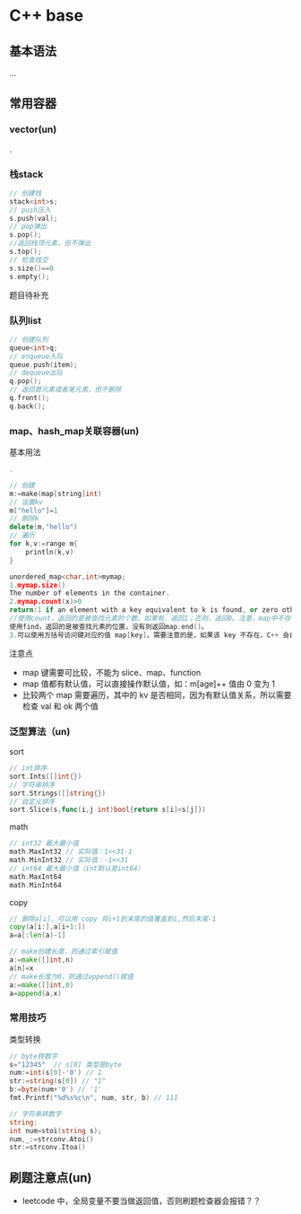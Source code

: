 # C++ base

## 基本语法

...

## 常用容器

### vector(un)

.

### 栈stack

```C++
// 创建栈
stack<int>s;
// push压入
s.push(val);
// pop弹出
s.pop();
//返回栈顶元素，但不弹出
s.top();
// 检查栈空
s.size()==0
s.empty();
```
题目待补充

### 队列list

```C++
// 创建队列
queue<int>q;
// enqueue入队
queue.push(item);
// dequeue出队
q.pop();
// 返回首元素或者尾元素，但不删除
q.front();
q.back();
```

### map、hash_map关联容器(un)

基本用法

```C++
.

// 创建
m:=make(map[string]int)
// 设置kv
m["hello"]=1
// 删除k
delete(m,"hello")
// 遍历
for k,v:=range m{
    println(k,v)
}
```
```C++
unordered_map<char,int>mymap;
1.mymap.size()
The number of elements in the container.
2.mymap.count(x)>0
return:1 if an element with a key equivalent to k is found, or zero otherwise.
//使用count，返回的是被查找元素的个数。如果有，返回1；否则，返回0。注意，map中不存在相同元素，所以返回值只能是1或0。
使用find，返回的是被查找元素的位置，没有则返回map.end()。
3.可以使用方括号访问键对应的值 map[key]。需要注意的是，如果该 key 不存在，C++ 会自动创建这个 key，并把 map[key] 赋值为 0。map[key]++
```
注意点

- map 键需要可比较，不能为 slice、map、function
- map 值都有默认值，可以直接操作默认值，如：m[age]++ 值由 0 变为 1
- 比较两个 map 需要遍历，其中的 kv 是否相同，因为有默认值关系，所以需要检查 val 和 ok 两个值

### 泛型算法（un)

sort

```go
// int排序
sort.Ints([]int{})
// 字符串排序
sort.Strings([]string{})
// 自定义排序
sort.Slice(s,func(i,j int)bool{return s[i]<s[j]})
```

math

```go
// int32 最大最小值
math.MaxInt32 // 实际值：1<<31-1
math.MinInt32 // 实际值：-1<<31
// int64 最大最小值（int默认是int64）
math.MaxInt64
math.MinInt64

```

copy

```go
// 删除a[i]，可以用 copy 将i+1到末尾的值覆盖到i,然后末尾-1
copy(a[i:],a[i+1:])
a=a[:len(a)-1]

// make创建长度，则通过索引赋值
a:=make([]int,n)
a[n]=x
// make长度为0，则通过append()赋值
a:=make([]int,0)
a=append(a,x)
```

### 常用技巧

类型转换

```go
// byte转数字
s="12345"  // s[0] 类型是byte
num:=int(s[0]-'0') // 1
str:=string(s[0]) // "1"
b:=byte(num+'0') // '1'
fmt.Printf("%d%s%c\n", num, str, b) // 111

// 字符串转数字
string:
int num=stoi(string s);
num,_:=strconv.Atoi()
str:=strconv.Itoa()

```

## 刷题注意点(un)

- leetcode 中，全局变量不要当做返回值，否则刷题检查器会报错？？
